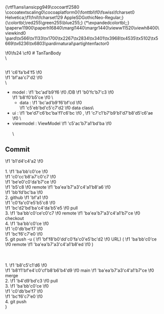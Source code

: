 {\rtf1\ansi\ansicpg949\cocoartf2580
\cocoatextscaling0\cocoaplatform0{\fonttbl\f0\fswiss\fcharset0 Helvetica;\f1\fnil\fcharset129 AppleSDGothicNeo-Regular;}
{\colortbl;\red255\green255\blue255;}
{\*\expandedcolortbl;;}
\paperw11900\paperh16840\margl1440\margr1440\vieww11520\viewh8400\viewkind0
\pard\tx566\tx1133\tx1700\tx2267\tx2834\tx3401\tx3968\tx4535\tx5102\tx5669\tx6236\tx6803\pardirnatural\partightenfactor0

\f0\fs24 \cf0 # TanTanBody\
\
## 
\f1 \'c6\'fa\'b4\'f5
\f0  
\f1 \'bf\'aa\'c7\'d2
\f0 \
\
- model : 
\f1 \'bc\'ad\'b9\'f6
\f0 /DB 
\f1 \'b0\'fc\'b7\'c3
\f0  
\f1 \'b8\'f0\'b5\'ce
\f0 \
    - data : 
\f1 \'bc\'ad\'b9\'f6\'bf\'cd
\f0  
\f1 \'c5\'eb\'bd\'c5\'c7\'d2
\f0  data class\
- ui : 
\f1 \'be\'d7\'c6\'bc\'ba\'f1\'c6\'bc
\f0 , 
\f1 \'c7\'c1\'b7\'b9\'b1\'d7\'b8\'d5\'c6\'ae
\f0 \
- viewmodel : ViewModel 
\f1 \'c5\'ac\'b7\'a1\'bd\'ba
\f0 \
\
\
## Commit 
\f1 \'b1\'d4\'c4\'a2
\f0 \
\
1. 
\f1 \'ba\'bb\'c0\'ce
\f0  
\f1 \'c0\'cc\'b8\'a7\'c0\'c7
\f0  
\f1 \'be\'e0\'c0\'da\'b7\'ce
\f0  
\f1 \'b5\'c8
\f0  remote 
\f1 \'ba\'ea\'b7\'a3\'c4\'a1\'b8\'a6
\f0  
\f1 \'bb\'fd\'bc\'ba
\f0 \
2. github
\f1 \'bf\'a1
\f0  
\f1 \'c0\'fa\'c0\'e5\'b5\'c8
\f0  
\f1 \'bc\'d2\'bd\'ba\'c4\'da\'b5\'e5
\f0  pull\
3. 
\f1 \'ba\'bb\'c0\'ce\'c0\'c7
\f0  remote 
\f1 \'ba\'ea\'b7\'a3\'c4\'a1\'b7\'ce
\f0  checkout\
4. 
\f1 \'ba\'bb\'c0\'ce
\f0  
\f1 \'c0\'db\'be\'f7
\f0  
\f1 \'bc\'f6\'c7\'e0
\f0 \
5. git push -u (
\f1 \'bf\'f8\'b0\'dd\'c0\'fa\'c0\'e5\'bc\'d2
\f0 URL) (
\f1 \'ba\'bb\'c0\'ce
\f0 remote
\f1 \'ba\'ea\'b7\'a3\'c4\'a1\'b8\'ed
\f0 )\
<br/>\
\
1. 
\f1 \'b8\'c5\'c1\'d6
\f0  
\f1 \'b8\'f1\'bf\'e4\'c0\'cf\'b8\'b6\'b4\'d9
\f0  main
\f1 \'ba\'ea\'b7\'a3\'c4\'a1\'b7\'ce
\f0  merge\
2. 
\f1 \'b4\'d9\'bd\'c3
\f0  pull\
3. 
\f1 \'ba\'bb\'c0\'ce
\f0  
\f1 \'c0\'db\'be\'f7
\f0  
\f1 \'bc\'f6\'c7\'e0
\f0 \
4. git push\
}